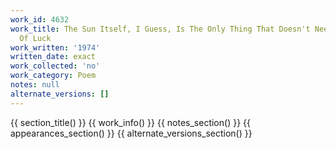 ```yaml
---
work_id: 4632
work_title: The Sun Itself, I Guess, Is The Only Thing That Doesn't Need The Love
  Of Luck
work_written: '1974'
written_date: exact
work_collected: 'no'
work_category: Poem
notes: null
alternate_versions: []
---
```


{{ section_title() }}
{{ work_info() }}
{{ notes_section() }}
{{ appearances_section() }}
{{ alternate_versions_section() }}
